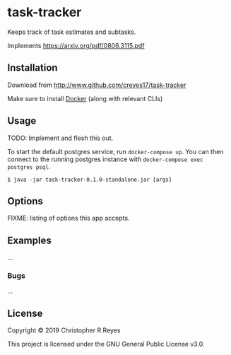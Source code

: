 # task-tracker

Keeps track of task estimates and subtasks.

Implements https://arxiv.org/pdf/0806.3115.pdf

## Installation

Download from http://www.github.com/creyes17/task-tracker

Make sure to install [Docker](https://www.docker.com/get-started) (along with relevant CLIs)

## Usage

TODO: Implement and flesh this out.

To start the default postgres service, run `docker-compose up`. You can then connect to the running postgres instance with `docker-compose exec postgres psql`.

    $ java -jar task-tracker-0.1.0-standalone.jar [args]

## Options

FIXME: listing of options this app accepts.

## Examples

...

### Bugs

...

## License

Copyright &copy; 2019 Christopher R Reyes

This project is licensed under the GNU General Public License v3.0.
